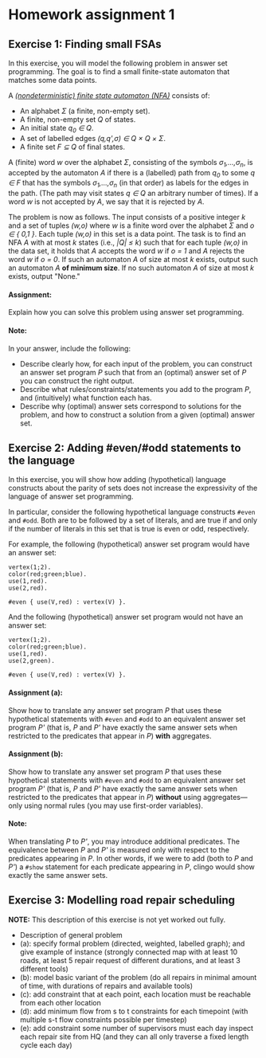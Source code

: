 # Homework assignment 1

## Exercise 1: Finding small FSAs

In this exercise, you will model the following problem in answer set programming.
The goal is to find a small finite-state automaton that matches some data points.

A *[(nondeterministic) finite state automaton (NFA)](https://en.wikipedia.org/wiki/Finite-state_machine)* consists of:
- An alphabet *&Sigma;* (a finite, non-empty set).
- A finite, non-empty set *Q* of states.
- An initial state *q<sub>0</sub> &in; Q*.
- A set of labelled edges *(q,q',&sigma;) &in; Q &times; Q &times; &Sigma;*.
- A finite set *F &subseteq; Q* of final states.

A (finite) word *w* over the alphabet *&Sigma;*, consisting of the symbols *&sigma;<sub>1</sub>,...,&sigma;<sub>n</sub>*, is accepted by the automaton *A* if there is a (labelled) path from *q<sub>0</sub>* to some *q &in; F* that has the symbols *&sigma;<sub>1</sub>,...,&sigma;<sub>n</sub>* (in that order) as labels for the edges in the path. (The path may visit states *q &in; Q* an arbitrary number of times).
If a word *w* is not accepted by *A*, we say that it is rejected by *A*.

The problem is now as follows.
The input consists of a positive integer *k* and a set of tuples *(w,o)* where *w* is a finite word over the alphabet *&Sigma;* and *o &in; \{ 0,1 \}*.
Each tuple *(w,o)* in this set is a data point.
The task is to find an NFA *A* with at most *k* states (i.e., *|Q| &leq; k*) such that for each tuple *(w,o)* in the data set, it holds that *A* accepts the word *w* if *o = 1* and *A* rejects the word *w* if *o = 0*.
If such an automaton *A* of size at most *k* exists, output such an automaton *A* **of minimum size**. If no such automaton *A* of size at most *k* exists, output "None."

#### Assignment:
Explain how you can solve this problem using answer set programming.

#### Note:
In your answer, include the following:
- Describe clearly how, for each input of the problem, you can construct an answer set program *P* such that from an (optimal) answer set of *P* you can construct the right output.
- Describe what rules/constraints/statements you add to the program *P*, and (intuitively) what function each has.
- Describe why (optimal) answer sets correspond to solutions for the problem, and how to construct a solution from a given (optimal) answer set.

## Exercise 2: Adding #even/#odd statements to the language

In this exercise, you will show how adding (hypothetical) language constructs about the parity of sets does not increase the expressivity of the language of answer set programming.

In particular, consider the following hypothetical language constructs `#even` and `#odd`. Both are to be followed by a set of literals, and are true if and only if the number of literals in this set that is true is even or odd, respectively.

For example, the following (hypothetical) answer set program would have an answer set:
```
vertex(1;2).
color(red;green;blue).
use(1,red).
use(2,red).

#even { use(V,red) : vertex(V) }.
```
And the following (hypothetical) answer set program would not have an answer set:
```
vertex(1;2).
color(red;green;blue).
use(1,red).
use(2,green).

#even { use(V,red) : vertex(V) }.
```

#### Assignment (a):
Show how to translate any answer set program *P* that uses these hypothetical statements with `#even` and `#odd` to an equivalent answer set program *P'* (that is, *P* and *P'* have exactly the same answer sets when restricted to the predicates that appear in *P*) **with** aggregates.

#### Assignment (b):
Show how to translate any answer set program *P* that uses these hypothetical statements with `#even` and `#odd` to an equivalent answer set program *P'* (that is, *P* and *P'* have exactly the same answer sets when restricted to the predicates that appear in *P*) **without** using aggregates&mdash;only using normal rules (you may use first-order variables).

#### Note:
When translating *P* to *P'*, you may introduce additional predicates. The equivalence between *P* and *P'* is measured only with respect to the predicates appearing in *P*. In other words, if we were to add (both to *P* and *P'*) a `#show` statement for each predicate appearing in *P*, clingo would show exactly the same answer sets.

<!--
assign points for considering all different situations: statements like this in the head and in the body of rules.
-->

## Exercise 3: Modelling road repair scheduling

**NOTE:** This description of this exercise is not yet worked out fully.

- Description of general problem
- (a): specify formal problem (directed, weighted, labelled graph); and give example of instance (strongly connected map with at least 10 roads, at least 5 repair request of different durations, and at least 3 different tools)
- (b): model basic variant of the problem (do all repairs in minimal amount of time, with durations of repairs and available tools)
- (c): add constraint that at each point, each location must be reachable from each other location
- (d): add minimum flow from s to t constraints for each timepoint (with multiple s-t flow constraints possible per timestep)
- (e): add constraint some number of supervisors must each day inspect each repair site from HQ (and they can all only traverse a fixed length cycle each day)
